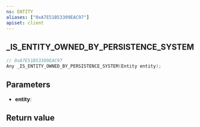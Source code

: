 ```yaml
---
ns: ENTITY
aliases: ["0xA7E51B53309EAC97"]
apiset: client
---
```

## _IS_ENTITY_OWNED_BY_PERSISTENCE_SYSTEM

```c
// 0xA7E51B53309EAC97
Any _IS_ENTITY_OWNED_BY_PERSISTENCE_SYSTEM(Entity entity);
```


## Parameters
* **entity**:

## Return value